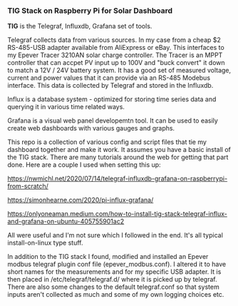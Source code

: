 ### TIG Stack on Raspberry Pi for Solar Dashboard

**TIG** is the Telegraf, Influxdb, Grafana set of tools.

  Telegraf collects data from various sources. In my case from a cheap $2 RS-485-USB adapter available from AliExpress or eBay. This interfaces to my Epever Tracer 3210AN solar charge controller. The Tracer is an MPPT controller that can accpet PV input up to 100V and "buck convert" it down to match a 12V / 24V battery system. It has a good set of measured voltage, current and power values that it can provide via an RS-485 Modebus interface. This data is collected by Telegraf and stored in the Influxdb.
  
  Influx is a database system - optimized for storing time series data and querying it in various time related ways.
  
  Grafana is a visual web panel developemtn tool. It can be used to easily create web dashboards with various gauges and graphs. 
  
This repo is a collection of various config and script files that tie my dashboard together and make it work. It assumes you have a basic install of the TIG stack. There are many tutorials around the web for getting that part done. Here are a couple I used when setting this up:

  https://nwmichl.net/2020/07/14/telegraf-influxdb-grafana-on-raspberrypi-from-scratch/
  
  https://simonhearne.com/2020/pi-influx-grafana/
  
  https://onlyoneaman.medium.com/how-to-install-tig-stack-telegraf-influx-and-grafana-on-ubuntu-405755901ac2
  
All were useful and I'm not sure which I followed in the end. It's all typical install-on-linux type stuff.

In addition to the TIG stack I found, modified and installed an Epever modbus telegraf plugin conf file (epever_modbus.conf). I altered it to have short names for the measurements and for my specific USB adapter. It is then placed in /etc/telegraf/telegraf.d/ where it is picked up by telegraf. There are also some changes to the default telegraf.conf so that system inputs aren't collected as much and some of my own logging choices etc.


  
